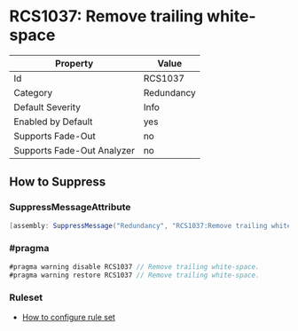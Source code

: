 # RCS1037: Remove trailing white\-space

Property | Value
--- | --- 
Id | RCS1037
Category | Redundancy
Default Severity | Info
Enabled by Default | yes
Supports Fade-Out | no
Supports Fade-Out Analyzer | no

## How to Suppress

### SuppressMessageAttribute

```csharp
[assembly: SuppressMessage("Redundancy", "RCS1037:Remove trailing white-space.", Justification = "<Pending>")]
```

### \#pragma

```csharp
#pragma warning disable RCS1037 // Remove trailing white-space.
#pragma warning restore RCS1037 // Remove trailing white-space.
```

### Ruleset

* [How to configure rule set](../HowToConfigureAnalyzers.md)

